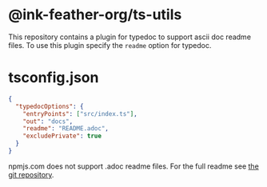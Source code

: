 # @ink-feather-org/ts-utils

This repository contains a plugin for typedoc to support ascii doc readme files.
To use this plugin specify the `readme` option for typedoc.

# tsconfig.json

```json
{
  "typedocOptions": {
    "entryPoints": ["src/index.ts"],
    "out": "docs",
    "readme": "README.adoc",
    "excludePrivate": true
  }
}
```

npmjs.com does not support .adoc readme files.
For the full readme see [the git repository](https://github.com/ink-feather-org/ts-utils).
